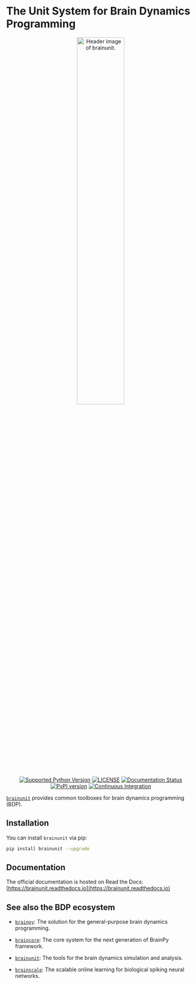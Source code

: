 

# The Unit System for Brain Dynamics Programming

<p align="center">
  	<img alt="Header image of brainunit." src="https://github.com/brainpy/brainunit/blob/main/docs/_static/brainunit.jpg" width=50%>
</p> 



<p align="center">
	<a href="https://pypi.org/project/brainunit/"><img alt="Supported Python Version" src="https://img.shields.io/pypi/pyversions/brainunit"></a>
	<a href="https://github.com/brainpy/brainunit/blob/main/LICENSE"><img alt="LICENSE" src="https://img.shields.io/badge/License-Apache%202.0-blue.svg"></a>
    <a href='https://brainunit.readthedocs.io/en/latest/?badge=latest'>
        <img src='https://readthedocs.org/projects/brainunit/badge/?version=latest' alt='Documentation Status' />
    </a>  	
    <a href="https://badge.fury.io/py/brainunit"><img alt="PyPI version" src="https://badge.fury.io/py/brainunit.svg"></a>
    <a href="https://github.com/brainpy/brainunit/actions/workflows/CI.yml"><img alt="Continuous Integration" src="https://github.com/brainpy/brainunit/actions/workflows/CI.yml/badge.svg"></a>
</p>


[``brainunit``](https://github.com/brainpy/brainunit) provides common toolboxes for brain dynamics programming (BDP). 


## Installation

You can install ``brainunit`` via pip:

```bash
pip install brainunit --upgrade
```

## Documentation

The official documentation is hosted on Read the Docs: [https://brainunit.readthedocs.io](https://brainunit.readthedocs.io)



## See also the BDP ecosystem

- [``brainpy``](https://github.com/brainpy/BrainPy): The solution for the general-purpose brain dynamics programming.

- [``braincore``](https://github.com/brainpy/braincore): The core system for the next generation of BrainPy framework.

- [``brainunit``](https://github.com/brainpy/brainunit): The tools for the brain dynamics simulation and analysis.

- [``brainscale``](https://github.com/brainpy/brainscale): The scalable online learning for biological spiking neural networks.

